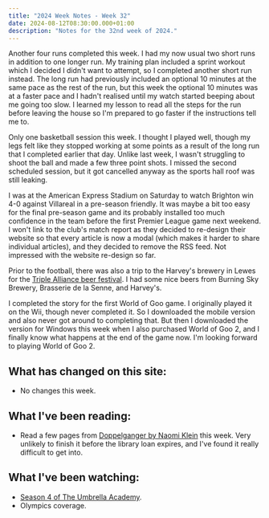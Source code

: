 ```yaml
---
title: "2024 Week Notes - Week 32"
date: 2024-08-12T08:30:00.000+01:00
description: "Notes for the 32nd week of 2024."
---
```


Another four runs completed this week. I had my now usual two short runs in addition to one longer run. My training plan included a sprint workout which I decided I didn't want to attempt, so I completed another short run instead. The long run had previously included an optional 10 minutes at the same pace as the rest of the run, but this week the optional 10 minutes was at a faster pace and I hadn't realised until my watch started beeping about me going too slow. I learned my lesson to read all the steps for the run before leaving the house so I'm prepared to go faster if the instructions tell me to.

Only one basketball session this week. I thought I played well, though my legs felt like they stopped working at some points as a result of the long run that I completed earlier that day. Unlike last week, I wasn't struggling to shoot the ball and made a few three point shots. I missed the second scheduled session, but it got cancelled anyway as the sports hall roof was still leaking.

I was at the American Express Stadium on Saturday to watch Brighton win 4-0 against Villareal in a pre-season friendly. It was maybe a bit too easy for the final pre-season game and its probably installed too much confidence in the team before the first Premier League game next weekend. I won't link to the club's match report as they decided to re-design their website so that every article is now a modal (which makes it harder to share individual articles), and they decided to remove the RSS feed. Not impressed with the website re-design so far.

Prior to the football, there was also a trip to the Harvey's brewery in Lewes for the [Triple Alliance beer festival](https://www.harveys.org.uk/news/tripel-alliance-beer-festival-harveys). I had some nice beers from Burning Sky Brewery, Brasserie de la Senne, and Harvey's.

I completed the story for the first World of Goo game. I originally played it on the Wii, though never completed it. So I downloaded the mobile version and also never got around to completing that. But then I downloaded the version for Windows this week when I also purchased World of Goo 2, and I finally know what happens at the end of the game now. I'm looking forward to playing World of Goo 2.

## What has changed on this site:

- No changes this week.

## What I've been reading:

- Read a few pages from [Doppelganger by Naomi Klein](/reading#now) this week. Very unlikely to finish it before the library loan expires, and I've found it really difficult to get into.

## What I've been watching:

- [Season 4 of The Umbrella Academy](https://www.themoviedb.org/tv/75006/season/4).
- Olympics coverage.